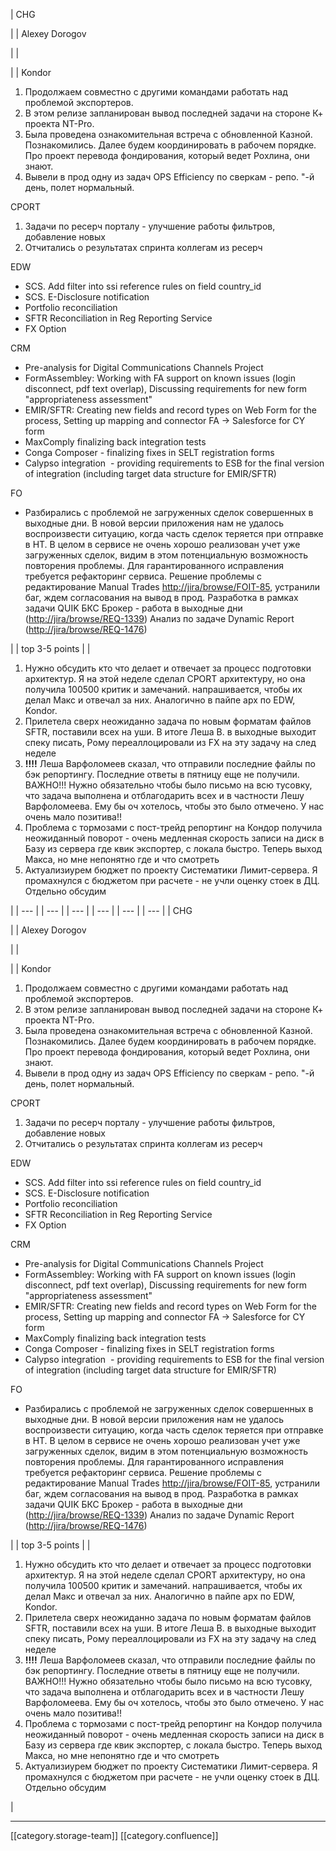 





| CHG

 | 
| Alexey Dorogov

 | 
|  

 | 
| Kondor
1. Продолжаем совместно с другими командами работать над проблемой экспортеров. 
1. В этом релизе запланирован вывод последней задачи на стороне К+ проекта NT-Pro.
1. Была проведена ознакомительная встреча с обновленной Казной. Познакомились. Далее будем координировать в рабочем порядке. Про проект перевода фондирования, который ведет Рохлина, они знают.
1. Вывели в прод одну из задач OPS Efficiency по сверкам - репо. "-й день, полет нормальный.

CPORT
1. Задачи по ресерч порталу - улучшение работы фильтров, добавление новых
1. Отчитались о результатах спринта коллегам из ресерч

EDW<ul><li>SCS. Add filter into ssi reference rules on field country_id</li><li>SCS. E-Disclosure notification</li><li>Portfolio reconciliation</li><li>SFTR Reconciliation in Reg Reporting Service</li><li>FX Option</li></ul>CRM<ul><li>Pre-analysis for Digital Communications Channels Project</li><li>FormAssembley: Working with FA support on known issues (login disconnect, pdf text overlap), Discussing requirements for new form "appropriateness assessment"</li><li>EMIR/SFTR: Creating new fields and record types on Web Form for the process, Setting up mapping and connector FA → Salesforce for CY form</li><li>MaxComply finalizing back integration tests</li><li>Conga Composer - finalizing fixes in SELT registration forms</li><li>Calypso integration  - providing requirements to ESB for the final version of integration (including target data structure for EMIR/SFTR)</li></ul>FO<ul><li>Разбирались с проблемой не загруженных сделок совершенных в выходные дни. В новой версии приложения нам не удалось воспроизвести ситуацию, когда часть сделок теряется при отправке в НТ. В целом в сервисе не очень хорошо реализован учет уже загруженных сделок, видим в этом потенциальную возможность повторения проблемы. Для гарантированного исправления требуется рефакторинг сервиса. Решение проблемы с редактирование Manual Trades [http://jira/browse/FOIT-85](http://jira/browse/FOIT-85), устранили баг, ждем согласования на вывод в прод. Разработка в рамках задачи QUIK БКС Брокер - работа в выходные дни ([http://jira/browse/REQ-1339](http://jira/browse/REQ-1339)) Анализ по задаче Dynamic Report ([http://jira/browse/REQ-1476](http://jira/browse/REQ-1476))</li></ul> | 
| top 3-5 points | 
| 
1. Нужно обсудить кто что делает и отвечает за процесс подготовки архитектур. Я на этой неделе сделал CPORT архитектуру, но она получила 100500 критик и замечаний. напрашивается, чтобы их делал Макс и отвечал за них. Аналогично в пайпе арх по EDW, Kondor.
1. Прилетела сверх неожиданно задача по новым форматам файлов SFTR, поставили всех на уши. В итоге Леша В. в выходные выходит спеку писать, Рому переаллоцировали из FX на эту задачу на след неделе
1.  **!!!!**  Леша Варфоломеев сказал, что отправили последние файлы по бэк репортингу. Последние ответы в пятницу еще не получили. ВАЖНО!!! Нужно обязательно чтобы было письмо на всю тусовку, что задача выполнена и отблагодарить всех и в частности Лешу Варфоломеева. Ему бы оч хотелось, чтобы это было отмечено. У нас очень мало позитива!!
1. Проблема с тормозами с пост-трейд репортинг на Кондор получила неожиданный поворот - очень медленная скорость записи на диск в Базу из сервера где квик экспортер, с локала быстро. Теперь выход Макса, но мне непонятно где и что смотреть
1. Актуализиурем бюджет по проекту Систематики Лимит-сервера. Я промахнулся с бюджетом при расчете - не учли оценку стоек в ДЦ. Отдельно обсудим

 | 
|  --- | 
|  --- | 
|  --- | 
|  --- | 
|  --- | 
|  --- | 
| CHG

 | 
| Alexey Dorogov

 | 
|  

 | 
| Kondor
1. Продолжаем совместно с другими командами работать над проблемой экспортеров. 
1. В этом релизе запланирован вывод последней задачи на стороне К+ проекта NT-Pro.
1. Была проведена ознакомительная встреча с обновленной Казной. Познакомились. Далее будем координировать в рабочем порядке. Про проект перевода фондирования, который ведет Рохлина, они знают.
1. Вывели в прод одну из задач OPS Efficiency по сверкам - репо. "-й день, полет нормальный.

CPORT
1. Задачи по ресерч порталу - улучшение работы фильтров, добавление новых
1. Отчитались о результатах спринта коллегам из ресерч

EDW<ul><li>SCS. Add filter into ssi reference rules on field country_id</li><li>SCS. E-Disclosure notification</li><li>Portfolio reconciliation</li><li>SFTR Reconciliation in Reg Reporting Service</li><li>FX Option</li></ul>CRM<ul><li>Pre-analysis for Digital Communications Channels Project</li><li>FormAssembley: Working with FA support on known issues (login disconnect, pdf text overlap), Discussing requirements for new form "appropriateness assessment"</li><li>EMIR/SFTR: Creating new fields and record types on Web Form for the process, Setting up mapping and connector FA → Salesforce for CY form</li><li>MaxComply finalizing back integration tests</li><li>Conga Composer - finalizing fixes in SELT registration forms</li><li>Calypso integration  - providing requirements to ESB for the final version of integration (including target data structure for EMIR/SFTR)</li></ul>FO<ul><li>Разбирались с проблемой не загруженных сделок совершенных в выходные дни. В новой версии приложения нам не удалось воспроизвести ситуацию, когда часть сделок теряется при отправке в НТ. В целом в сервисе не очень хорошо реализован учет уже загруженных сделок, видим в этом потенциальную возможность повторения проблемы. Для гарантированного исправления требуется рефакторинг сервиса. Решение проблемы с редактирование Manual Trades [http://jira/browse/FOIT-85](http://jira/browse/FOIT-85), устранили баг, ждем согласования на вывод в прод. Разработка в рамках задачи QUIK БКС Брокер - работа в выходные дни ([http://jira/browse/REQ-1339](http://jira/browse/REQ-1339)) Анализ по задаче Dynamic Report ([http://jira/browse/REQ-1476](http://jira/browse/REQ-1476))</li></ul> | 
| top 3-5 points | 
| 
1. Нужно обсудить кто что делает и отвечает за процесс подготовки архитектур. Я на этой неделе сделал CPORT архитектуру, но она получила 100500 критик и замечаний. напрашивается, чтобы их делал Макс и отвечал за них. Аналогично в пайпе арх по EDW, Kondor.
1. Прилетела сверх неожиданно задача по новым форматам файлов SFTR, поставили всех на уши. В итоге Леша В. в выходные выходит спеку писать, Рому переаллоцировали из FX на эту задачу на след неделе
1.  **!!!!**  Леша Варфоломеев сказал, что отправили последние файлы по бэк репортингу. Последние ответы в пятницу еще не получили. ВАЖНО!!! Нужно обязательно чтобы было письмо на всю тусовку, что задача выполнена и отблагодарить всех и в частности Лешу Варфоломеева. Ему бы оч хотелось, чтобы это было отмечено. У нас очень мало позитива!!
1. Проблема с тормозами с пост-трейд репортинг на Кондор получила неожиданный поворот - очень медленная скорость записи на диск в Базу из сервера где квик экспортер, с локала быстро. Теперь выход Макса, но мне непонятно где и что смотреть
1. Актуализиурем бюджет по проекту Систематики Лимит-сервера. Я промахнулся с бюджетом при расчете - не учли оценку стоек в ДЦ. Отдельно обсудим

 | 







*****

[[category.storage-team]] 
[[category.confluence]] 
